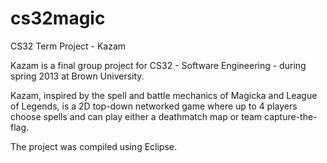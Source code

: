cs32magic
=========

CS32 Term Project - Kazam

Kazam is a final group project for CS32 - Software Engineering - during spring 2013 at Brown University.

Kazam, inspired by the spell and battle mechanics of Magicka and League of Legends, is a 2D top-down networked game where up to 4 players choose spells and can play either a deathmatch map or team capture-the-flag.

The project was compiled using Eclipse.
